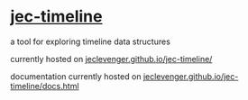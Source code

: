 <hosting test>
<hosting test2>
<h1><a href="https://jeclevenger.github.io/jec-timeline/" style="color: inherit;">jec-timeline</a></h1>
<p>a tool for exploring timeline data structures</p>
<p>currently hosted on <a href="https://jeclevenger.github.io/jec-timeline/">jeclevenger.github.io/jec-timeline/</a></p>
<p>documentation currently hosted on <a href="https://jeclevenger.github.io/jec-timeline/docs.html">jeclevenger.github.io/jec-timeline/docs.html</a></p>

